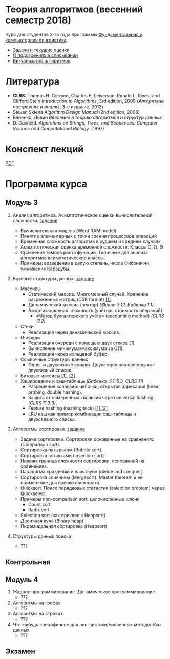 # Теория алгоритмов (весенний семестр 2018)

Курс для студентов 3-го года программы [Фундаментальная и компьютерная лингвистика](https://www.hse.ru/ba/ling/)

* [Задачи и текущие оценки](https://docs.google.com/spreadsheets/d/e/2PACX-1vRkI9ORu_drRCs7EGCNriny9_zrseHFBuIl8-aJt--NMskHg1jj7LWojfsCNxhqDmsZjIbcsa42MvN2/pubhtml)
* [О подозрениях в списывании](meta/cheating.md)
* [Визуализатор алгоритмов](http://algo-visualizer.jasonpark.me)

# Литература

* **CLRS:** Thomas H. Cormen, Charles E. Leiserson, Ronald L. Rivest and Clifford Stein *Introduction to Algorithms*, 3rd edition, 2009
  (*Алгоритмы: построение и анализ*, 3-е издание, 2013)
* Steven Skiena *Algorithm Design Manual* (2nd edition, 2008)
* Бабенко, Левин *Введение в теорию алгоритмов и структур данных*
* D. Gusfield. *Algorithms on Strings, Trees, and Sequences: Computer Science and Computational Biology.* (1997)

# Конспект лекций

[PDF](https://mkuznets.com/hse/2018-alg/lecture_notes.pdf)


# Программа курса

## Модуль 3

1. Анализ алгоритмов. Асимптотическое оценки вычислительной сложности. [задание](problems/01)
	* Вычислительная модель (Word RAM model)
	* Понятие элементарных с точки зрения процессора операций
	* Временная сложность алгоритма в худшем и среднем случаях
	* Асимптотическая оценка временной сложности. Классы O, Ω, Θ
	* Сравнение темпов роста функций. Типичные для анализа алгоритмов асимптотические классы.
	* Примеры: возведение в целую степень, числа Фибоначчи, умножение Карацубы.

2. Базовые структуры данных. [задание](problems/02)
	* Массивы
		* Статический массив. Многомерный случай. Хранение разреженных матриц (CSR format) [[1]](https://en.wikipedia.org/wiki/Sparse_matrix#Compressed_sparse_row_(CSR,_CRS_or_Yale_format)).
		* Динамический массив (вектор) *(Skiena 3.1.1, Бабенко 1.1)*.
		* Амортизационная сложность (учётная стоимость операций)
		  * «Метод бухгалтерского учёта» (accounting method) *(CLRS 17.2)*
	* Стеки
		* Реализация через динамический массив.
	* Очереди
		* Реализация очереди с помощью двух стеков [[1]](https://stackoverflow.com/questions/69192/how-to-implement-a-queue-using-two-stacks).
		* Вычисление минимума/максимума за O(1).
		* Реализация через кольцевой буфер.
	* Ссылочные структуры данных
		* Одно- и двусвязные списки. Двухсторонняя очередь как двусвязный список.
	* Битовые массивы [[1]](https://en.wikipedia.org/wiki/Bit_array), [[2]](https://wiki.python.org/moin/BitArrays)
	* Хэширование и хэш-таблицы *(Бабенко, 5.1-5.3, CLRS 11)*
		* Разрешение коллизий: цепочки, открытая адресация (linear probing, double hashing).
		* Защита от намеренных коллизий через universal hashing *(CLRS 11.3.3)*.
		* Feature hashing (hashing trick) [[1]](https://en.wikipedia.org/wiki/Feature_hashing),[[2]](http://scikit-learn.org/stable/modules/feature_extraction.html#feature-hashing)
		* LRU кэш как пример комбинации хэш-таблицы и двухсвязного списка.

3. Алгоритмы сортировки. [задание](problems/03)
    * Задача сортировки. Сортировки основанные на сравнениях (Comparison sort).
    * Сортировка пузырьком (Bubble sort).
    * Сортировка вставками (Insertion sort)
    * Нижняя граница сложности сортировки, основанной на сравнениях.
    * Парадигма «разделяй и властвуй» (divide and conquer).
    * Сортировка слиянием (Mergesort). Master theorem и её применение для оценки сложности.
    * Quicksort. Поиск порядковых статистик (selection problem) через Quickselect.
    * Примеры non-comparison sort: целочисленные ключи
      * Count sort
      * Radix sort
    * Selection sort (как приквел к Heapsort)
    * Двоичная куча (Binary heap)
    * Пирамидальная сортировка (Heapsort)

4. Структуры данных поиска
    * ???

## Контрольная

## Модуль 4

1. Жадное программирование. Динамическое программирование.
	* ???
2. Алгоритмы на графах.
	* ???
3. Алгоритмы на строках.
	* ???
4. Что-нибудь специфичное для лингвистики/численных методов/баз данных
	* ???

## Экзамен